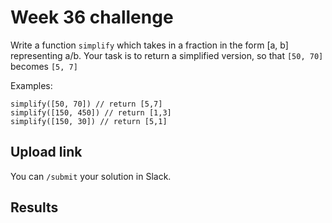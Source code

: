 # Week 36 challenge

Write a function `simplify` which takes in a fraction in the form [a, b] representing a/b. Your task is to return a simplified version, so that `[50, 70]` becomes `[5, 7]`


Examples:
```
simplify([50, 70]) // return [5,7]
simplify([150, 450]) // return [1,3]
simplify([150, 30]) // return [5,1]
```


## Upload link

You can `/submit` your solution in Slack.

## Results

